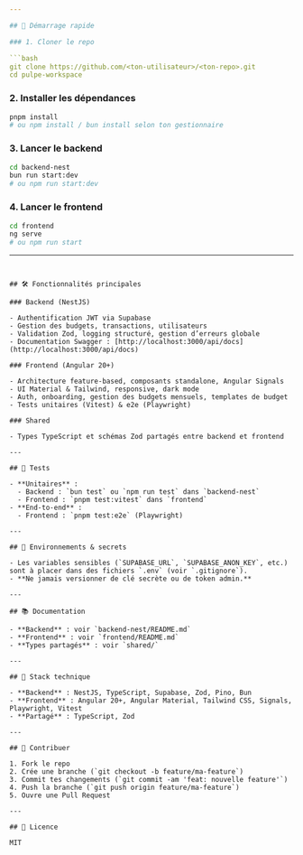 ```yaml
---

## 🚀 Démarrage rapide

### 1. Cloner le repo

```bash
git clone https://github.com/<ton-utilisateur>/<ton-repo>.git
cd pulpe-workspace
```

### 2. Installer les dépendances

```bash
pnpm install
# ou npm install / bun install selon ton gestionnaire
```

### 3. Lancer le backend

```bash
cd backend-nest
bun run start:dev
# ou npm run start:dev
```

### 4. Lancer le frontend

```bash
cd frontend
ng serve
# ou npm run start
```

---
```


## 🛠️ Fonctionnalités principales

### Backend (NestJS)

- Authentification JWT via Supabase
- Gestion des budgets, transactions, utilisateurs
- Validation Zod, logging structuré, gestion d’erreurs globale
- Documentation Swagger : [http://localhost:3000/api/docs](http://localhost:3000/api/docs)

### Frontend (Angular 20+)

- Architecture feature-based, composants standalone, Angular Signals
- UI Material & Tailwind, responsive, dark mode
- Auth, onboarding, gestion des budgets mensuels, templates de budget
- Tests unitaires (Vitest) & e2e (Playwright)

### Shared

- Types TypeScript et schémas Zod partagés entre backend et frontend

---

## 🧪 Tests

- **Unitaires** :
  - Backend : `bun test` ou `npm run test` dans `backend-nest`
  - Frontend : `pnpm test:vitest` dans `frontend`
- **End-to-end** :
  - Frontend : `pnpm test:e2e` (Playwright)

---

## 📁 Environnements & secrets

- Les variables sensibles (`SUPABASE_URL`, `SUPABASE_ANON_KEY`, etc.) sont à placer dans des fichiers `.env` (voir `.gitignore`).
- **Ne jamais versionner de clé secrète ou de token admin.**

---

## 📚 Documentation

- **Backend** : voir `backend-nest/README.md`
- **Frontend** : voir `frontend/README.md`
- **Types partagés** : voir `shared/`

---

## 📝 Stack technique

- **Backend** : NestJS, TypeScript, Supabase, Zod, Pino, Bun
- **Frontend** : Angular 20+, Angular Material, Tailwind CSS, Signals, Playwright, Vitest
- **Partagé** : TypeScript, Zod

---

## 🤝 Contribuer

1. Fork le repo
2. Crée une branche (`git checkout -b feature/ma-feature`)
3. Commit tes changements (`git commit -am 'feat: nouvelle feature'`)
4. Push la branche (`git push origin feature/ma-feature`)
5. Ouvre une Pull Request

---

## 📄 Licence

MIT
